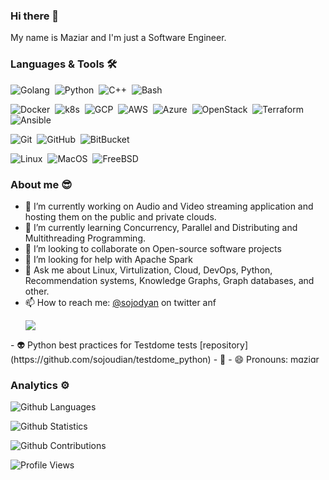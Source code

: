 ### Hi there 👋

My name is Maziar and I'm just a Software Engineer.

<!--
**sojoudian/sojoudian** is a ✨ _special_ ✨ repository because its `README.md` (this file) appears on your GitHub profile.

Here are some ideas to get you started:
-->

### Languages & Tools 🛠

![Golang](https://img.shields.io/badge/-Golang%20❤️-05122A?style=flat&logo=go&logoColor=white)&nbsp;
![Python](https://img.shields.io/badge/-Python%20%EF%B8%8F-05122A?style=flat&logo=python&logoColor=white)&nbsp;
![C++](https://img.shields.io/badge/-C++-05122A?style=flat&logo=cplusplus&logoColor=white)&nbsp;
![Bash](https://img.shields.io/badge/-Bash%20%EF%B8%8F-05122A?style=flat&logo=Linux&logoColor=white)&nbsp;

![Docker](https://img.shields.io/badge/-Docker-05122A?style=flat&logo=docker)&nbsp;
![k8s](https://img.shields.io/badge/-Kubernetes-05122A?style=flat&logo=Kubernetes)&nbsp;
![GCP](https://img.shields.io/badge/-GoogleCloud-05122A?style=flat&logo=GoogleCloud)&nbsp;
![AWS](https://img.shields.io/badge/-AWS-05122A?style=flat&logo=Amazon)&nbsp;
![Azure](https://img.shields.io/badge/-Azure-05122A?style=flat&logo=MicrosoftAzure)&nbsp;
![OpenStack](https://img.shields.io/badge/-OpenStack-05122A?style=flat&logo=OpenStack)&nbsp;
![Terraform](https://img.shields.io/badge/-Terraform-05122A?style=flat&logo=Terraform)&nbsp;
![Ansible](https://img.shields.io/badge/-Ansible-05122A?style=flat&logo=Ansible)&nbsp;

![Git](https://img.shields.io/badge/-Git-05122A?style=flat&logo=git)&nbsp;
![GitHub](https://img.shields.io/badge/-GitHub-05122A?style=flat&logo=github)&nbsp;
![BitBucket](https://img.shields.io/badge/-BitBucket-05122A?style=flat&logo=bitbucket)&nbsp;

![Linux](https://img.shields.io/badge/-Linux-05122A?style=flat&logo=linux&logoColor=white)&nbsp;
![MacOS](https://img.shields.io/badge/-MacOS-05122A?style=flat&logo=apple&logoColor=white)&nbsp;
![FreeBSD](https://img.shields.io/badge/-FreeBSD-05122A?style=flat&logo=FreeBSD&logoColor=white)&nbsp;

### About me 😎

- 🔭 I’m currently working on Audio and Video streaming application and hosting them on the public and private clouds.
- 🌱 I’m currently learning Concurrency, Parallel and Distributing and Multithreading Programming.
- 👯 I’m looking to collaborate on Open-source software projects
- 🤔 I’m looking for help with Apache Spark
- 💬 Ask me about Linux, Virtulization, Cloud, DevOps, Python, Recommendation systems, Knowledge Graphs, Graph databases, and other.
- 📫 How to reach me: [@sojodyan](http://twitter.com/sojodyan/) on twitter anf <p align="left">
<a href="https://www.linkedin.com/in/sojoudian"><img src="https://img.shields.io/badge/-LinkedIn-0077B5?style=flat&logo=Linkedin&logoColor=white"/></a>
</p>
- 👽 Python best practices for Testdome tests [repository](https://github.com/sojoudian/testdome_python)
- 🤖
- 😄 Pronouns: mɑziɑr

### Analytics ⚙️

![Github Languages](https://github-readme-stats.vercel.app/api/top-langs/?username=sojoudian&layout=compact&count_private=true)

![Github Statistics](https://github-readme-stats.vercel.app/api/?username=sojoudian&count_private=true&show_icons=true&theme=tokyonight)

![Github Contributions](https://github-readme-streak-stats.herokuapp.com/?user=sojoudian&hide_border=true)

![Profile Views](https://estruyf-github.azurewebsites.net/api/VisitorHit?user=sojoudian&repo=sojoudian&countColorcountColor)

<!-- - ⚡ Fun fact: ... -->

